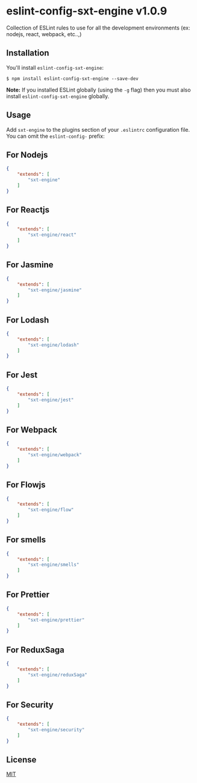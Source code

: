 # eslint-config-sxt-engine v1.0.9
Collection of ESLint rules to use for all the development environments (ex: nodejs, react, webpack, etc..,)

## Installation

You'll install `eslint-config-sxt-engine`:

```
$ npm install eslint-config-sxt-engine --save-dev
```

**Note:** If you installed ESLint globally (using the `-g` flag) then you must also install `eslint-config-sxt-engine` globally.

## Usage

Add `sxt-engine` to the plugins section of your `.eslintrc` configuration file. You can omit the `eslint-config-` prefix:

## For Nodejs

```json
{
    "extends": [
        "sxt-engine"
    ]
}
```

## For Reactjs

```json
{
    "extends": [
        "sxt-engine/react"
    ]
}
```

## For Jasmine

```json
{
    "extends": [
        "sxt-engine/jasmine"
    ]
}
```


## For Lodash 

```json
{
    "extends": [
        "sxt-engine/lodash"
    ]
}
```

## For Jest 

```json
{
    "extends": [
        "sxt-engine/jest"
    ]
}
```

## For Webpack 

```json
{
    "extends": [
        "sxt-engine/webpack"
    ]
}
```

## For Flowjs 

```json
{
    "extends": [
        "sxt-engine/flow"
    ]
}
```

## For smells 

```json
{
    "extends": [
        "sxt-engine/smells"
    ]
}
```

## For Prettier 

```json
{
    "extends": [
        "sxt-engine/prettier"
    ]
}
```

## For ReduxSaga 

```json
{
    "extends": [
        "sxt-engine/reduxSaga"
    ]
}
```

## For Security 

```json
{
    "extends": [
        "sxt-engine/security"
    ]
}
```

## License

[MIT](http://www.opensource.org/licenses/mit-license.php)